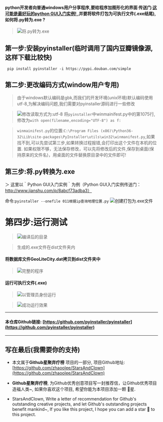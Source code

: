 #### python开发者向普通windows用户分享程序,要给程序加图形化的界面 传送门:[这可能是最好玩的python GUI入门实例! ](http://www.jianshu.com/p/8abcf73adba3),并要将软件打包为可执行文件(.exe结尾),如何将.py转为.exe ?


> ![将.py转为.exe](http://upload-images.jianshu.io/upload_images/3203841-ea13fb1c8f056423.png?imageMogr2/auto-orient/strip%7CimageView2/2/w/1240)


## 第一步:安装pyinstaller(临时调用了国内豆瓣镜像源,这样下载比较快)

` pip install pyinstaller -i https://pypi.douban.com/simple`

## 第二步:更改编码方式(window用户专用)
> 由于windows默认编码是gbk,而我们的开发环境(unix环境)默认编码使用utf-8,为解决编码问题,我们需要对pyinstaller源码进行一些修改

> ![修改读取方式为:utf-8](http://upload-images.jianshu.io/upload_images/3203841-2cb3b1c69883aeef.png?imageMogr2/auto-orient/strip%7CimageView2/2/w/1240)
将`pyinstaller`中winmainifest.py中的第1075行,修改为`with open(filename,encoding="UTF-8") as f:  `

> `winmainifest.py`的位置:`C:\Program Files (x86)\Python36-32\Lib\site-packages\PyInstaller\utils\win32\winmanifest.py`,如果找不到,可以先尝试第三步,如果转换过程报错,会打印出这个文件在本机的位置.
如果权限不够，无法保存修改，可以先将修改后的文件,保存到桌面(保持原来的文件名)，用桌面的文件替换原目录中的文件即可!


## 第三步:将.py转换为.exe

＞ 这里以｀Python GUI入门实例｀为例（Python GUI入门实例传送门：http://www.jianshu.com/p/8abcf73adba3）

命令:`pyinstaller --onefile 011根据ip查询地理位置.py`
![创建打包为.exe文件](http://upload-images.jianshu.io/upload_images/3203841-2274cd49da3bea1c.png?imageMogr2/auto-orient/strip%7CimageView2/2/w/1240)



# 第四步:运行测试


> ![编译后的目录](http://upload-images.jianshu.io/upload_images/3203841-6d2e41adfaa3090f.png?imageMogr2/auto-orient/strip%7CimageView2/2/w/1240)

> 生成的.exe文件在dist文件夹内

#### 将数据库文件GeoLiteCity.dat拷贝到dist文件夹中


> ![完整的程序](http://upload-images.jianshu.io/upload_images/3203841-5ae20f599cf5fa68.png?imageMogr2/auto-orient/strip%7CimageView2/2/w/1240)

#### 运行可执行文件(.exe)


> ![以管理员身份运行](http://upload-images.jianshu.io/upload_images/3203841-42b51c7d2e8e83a6.png?imageMogr2/auto-orient/strip%7CimageView2/2/w/1240)


> ![成功运行效果](http://upload-images.jianshu.io/upload_images/3203841-c64904fc3f48ae8f.png?imageMogr2/auto-orient/strip%7CimageView2/2/w/1240)

---
#### 本仓库Github链接: [https://github.com/pyinstaller/pyinstaller](https://github.com/pyinstaller/pyinstaller)

---

## 写在最后(我需要你的支持)
- 本文属于**Github星聚弃疗榜** 项目的一部分, 项目Github地址: [https://github.com/zhaoolee/StarsAndClown](https://github.com/zhaoolee/StarsAndClown)

- **Github星聚弃疗榜**, 为Github优秀创意项目写一封推荐信，让Github优秀项目造福人类~, 如果你喜欢这个项目, 希望你能为本项目添加一颗 🌟星.

- StarsAndClown, Write a letter of recommendation for Github's outstanding creative projects, and let Github's outstanding projects benefit mankind~, If you like this project, I hope you can add a star 🌟 to this project.




